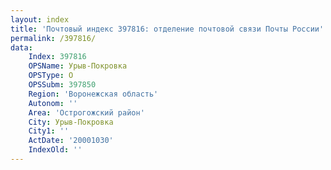 ```yaml
---
layout: index
title: 'Почтовый индекс 397816: отделение почтовой связи Почты России'
permalink: /397816/
data:
    Index: 397816
    OPSName: Урыв-Покровка
    OPSType: О
    OPSSubm: 397850
    Region: 'Воронежская область'
    Autonom: ''
    Area: 'Острогожский район'
    City: Урыв-Покровка
    City1: ''
    ActDate: '20001030'
    IndexOld: ''
---
```

